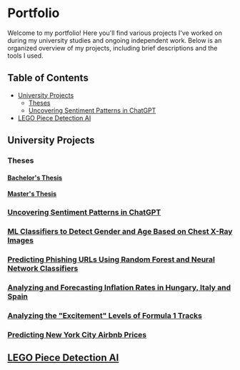 # Portfolio

Welcome to my portfolio! Here you'll find various projects I've worked on during my university studies and ongoing independent work. Below is an organized overview of my projects, including brief descriptions and the tools I used.

## Table of Contents
- [University Projects](#university-projects)
  - [Theses](#theses)
  - [Uncovering Sentiment Patterns in ChatGPT](#uncovering-sentiment-patterns-in-chatgpt)
- [LEGO Piece Detection AI](#lego-piece-detection-ai)

## University Projects

### Theses


#### [Bachelor's Thesis](https://github.com/jenototh/portfolio/blob/main/university-projects/theses/bsc_thesis.pdf)



#### [Master's Thesis](https://github.com/jenototh/portfolio/blob/main/university-projects/theses/msc_thesis_no_appendix.pdf)



### [Uncovering Sentiment Patterns in ChatGPT](https://github.com/jenototh/portfolio/tree/main/university-projects/uncovering-sentiment-patterns-in-chatgpt)



### [ML Classifiers to Detect Gender and Age Based on Chest X-Ray Images](https://github.com/jenototh/portfolio/tree/main/university-projects/chest-x-ray-classifier)



### [Predicting Phishing URLs Using Random Forest and Neural Network Classifiers](https://github.com/jenototh/portfolio/tree/main/university-projects/phishing-url-detection)



### [Analyzing and Forecasting Inflation Rates in Hungary, Italy and Spain](https://github.com/jenototh/portfolio/tree/main/university-projects/forecasting-inflation)



### [Analyzing the "Excitement" Levels of Formula 1 Tracks](https://github.com/jenototh/portfolio/tree/main/university-projects/formula1-circuit-analysis)



### [Predicting New York City Airbnb Prices](https://github.com/jenototh/portfolio/tree/main/university-projects/NY-Airbnb)



## [LEGO Piece Detection AI](https://github.com/jenototh/portfolio/tree/main/lego-piece-detection-ai)


